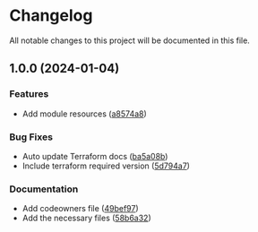 # Changelog

All notable changes to this project will be documented in this file.

## 1.0.0 (2024-01-04)


### Features

* Add module resources ([a8574a8](https://github.com/kgabriel-hashicorp/terraform-aws-iam-policy-and-role-v3/commit/a8574a8993c6559e14ee2048ddc652a49ec82060))


### Bug Fixes

* Auto update Terraform docs ([ba5a08b](https://github.com/kgabriel-hashicorp/terraform-aws-iam-policy-and-role-v3/commit/ba5a08b0d2129261e8fe2eae9b02540fb9028f46))
* Include terraform required version ([5d794a7](https://github.com/kgabriel-hashicorp/terraform-aws-iam-policy-and-role-v3/commit/5d794a76c2081a024a298c65c8731b709093d704))


### Documentation

* Add codeowners file ([49bef97](https://github.com/kgabriel-hashicorp/terraform-aws-iam-policy-and-role-v3/commit/49bef97bccab1fcdfbf492fb5457f00933145ec3))
* Add the necessary files ([58b6a32](https://github.com/kgabriel-hashicorp/terraform-aws-iam-policy-and-role-v3/commit/58b6a327e3870cd15b2ddf7796b94b5718e74ca0))
